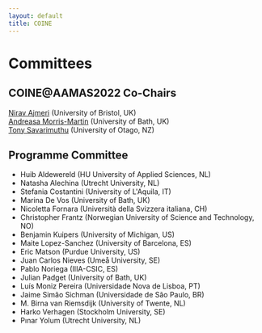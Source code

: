 ```yaml
---
layout: default
title: COINE
---
```


# Committees

## COINE@AAMAS2022 Co-Chairs

[Nirav Ajmeri](mailto:nirav.ajmeri@bristol.ac.uk) (University of Bristol, UK)  
[Andreasa Morris-Martin](mailto:alm32@bath.ac.uk) (University of Bath, UK)  
[Tony Savarimuthu](mailto:tony.savarimuthu@otago.ac.nz) (University of Otago, NZ)   

## Programme Committee

- Huib Aldewereld (HU University of Applied Sciences, NL)
- Natasha Alechina (Utrecht University, NL)
- Stefania Costantini (University of L'Aquila, IT)
- Marina De Vos (University of Bath, UK)
- Nicoletta Fornara (Università della Svizzera italiana, CH)
- Christopher Frantz (Norwegian University of Science and Technology, NO)
- Benjamin Kuipers (University of Michigan, US)
- Maite Lopez-Sanchez (University of Barcelona, ES)
- Eric Matson (Purdue University, US)
- Juan Carlos Nieves (Umeå University, SE)
- Pablo Noriega (IIIA-CSIC, ES)
- Julian Padget (University of Bath, UK)
- Luís Moniz Pereira (Universidade Nova de Lisboa, PT)
- Jaime Simão Sichman (Universidade de São Paulo, BR)
- M. Birna van Riemsdijk (University of Twente, NL)
- Harko Verhagen (Stockholm University, SE)
- Pınar Yolum (Utrecht University, NL)
